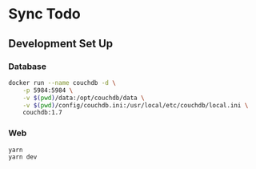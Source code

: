 # Sync Todo

## Development Set Up

### Database

```bash
docker run --name couchdb -d \
    -p 5984:5984 \
    -v $(pwd)/data:/opt/couchdb/data \
    -v $(pwd)/config/couchdb.ini:/usr/local/etc/couchdb/local.ini \
    couchdb:1.7
```

### Web

```bash
yarn
yarn dev
```

